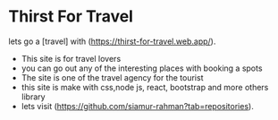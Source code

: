 # Thirst For Travel

lets go a  [travel] with (https://thirst-for-travel.web.app/).

* This site is for travel lovers
* you can go out any of the interesting places with booking a spots
* The site is one of the travel agency for the tourist
* this site is make with css,node js, react, bootstrap and more others library
* lets visit (https://github.com/siamur-rahman?tab=repositories).
